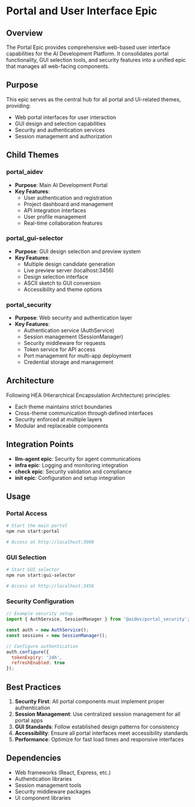 # Portal and User Interface Epic

## Overview

The Portal Epic provides comprehensive web-based user interface capabilities for the AI Development Platform. It consolidates portal functionality, GUI selection tools, and security features into a unified epic that manages all web-facing components.

## Purpose

This epic serves as the central hub for all portal and UI-related themes, providing:
- Web portal interfaces for user interaction
- GUI design and selection capabilities
- Security and authentication services
- Session management and authorization

## Child Themes

### portal_aidev
- **Purpose**: Main AI Development Portal
- **Key Features**:
  - User authentication and registration
  - Project dashboard and management
  - API integration interfaces
  - User profile management
  - Real-time collaboration features

### portal_gui-selector
- **Purpose**: GUI design selection and preview system
- **Key Features**:
  - Multiple design candidate generation
  - Live preview server (localhost:3456)
  - Design selection interface
  - ASCII sketch to GUI conversion
  - Accessibility and theme options

### portal_security
- **Purpose**: Web security and authentication layer
- **Key Features**:
  - Authentication service (AuthService)
  - Session management (SessionManager)
  - Security middleware for requests
  - Token service for API access
  - Port management for multi-app deployment
  - Credential storage and management

## Architecture

Following HEA (Hierarchical Encapsulation Architecture) principles:
- Each theme maintains strict boundaries
- Cross-theme communication through defined interfaces
- Security enforced at multiple layers
- Modular and replaceable components

## Integration Points

- **llm-agent epic**: Security for agent communications
- **infra epic**: Logging and monitoring integration
- **check epic**: Security validation and compliance
- **init epic**: Configuration and setup integration

## Usage

### Portal Access
```bash
# Start the main portal
npm run start:portal

# Access at http://localhost:3000
```

### GUI Selection
```bash
# Start GUI selector
npm run start:gui-selector

# Access at http://localhost:3456
```

### Security Configuration
```javascript
// Example security setup
import { AuthService, SessionManager } from '@aidev/portal_security';

const auth = new AuthService();
const sessions = new SessionManager();

// Configure authentication
auth.configure({
  tokenExpiry: '24h',
  refreshEnabled: true
});
```

## Best Practices

1. **Security First**: All portal components must implement proper authentication
2. **Session Management**: Use centralized session management for all portal apps
3. **GUI Standards**: Follow established design patterns for consistency
4. **Accessibility**: Ensure all portal interfaces meet accessibility standards
5. **Performance**: Optimize for fast load times and responsive interfaces

## Dependencies

- Web frameworks (React, Express, etc.)
- Authentication libraries
- Session management tools
- Security middleware packages
- UI component libraries